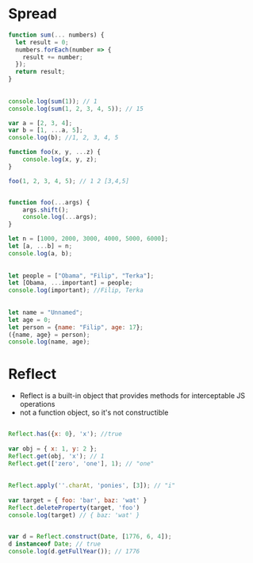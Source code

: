 # Spread
```javascript
function sum(... numbers) {
  let result = 0;
  numbers.forEach(number => {
    result += number;
  });
  return result;
}
   
    
console.log(sum(1)); // 1
console.log(sum(1, 2, 3, 4, 5)); // 15
```
   


```javascript
var a = [2, 3, 4];
var b = [1, ...a, 5];
console.log(b); //1, 2, 3, 4, 5

function foo(x, y, ...z) {
    console.log(x, y, z);
}

foo(1, 2, 3, 4, 5); // 1 2 [3,4,5]


function foo(...args) {
    args.shift();
    console.log(...args);
}

let n = [1000, 2000, 3000, 4000, 5000, 6000];
let [a, ...b] = n;
console.log(a, b);
    
    
let people = ["Obama", "Filip", "Terka"];
let [Obama, ...important] = people;
console.log(important); //Filip, Terka
    
    
let name = "Unnamed";
let age = 0;
let person = {name: "Filip", age: 17};
({name, age} = person);
console.log(name, age);
```


# Reflect
* Reflect is a built-in object that provides methods for interceptable JS operations
* not a function object, so it's not constructible
```javascript

Reflect.has({x: 0}, 'x'); //true
   
var obj = { x: 1, y: 2 };
Reflect.get(obj, 'x'); // 1
Reflect.get(['zero', 'one'], 1); // "one"
    
  
Reflect.apply(''.charAt, 'ponies', [3]); // "i"  
    
var target = { foo: 'bar', baz: 'wat' }
Reflect.deleteProperty(target, 'foo')
console.log(target) // { baz: 'wat' }


var d = Reflect.construct(Date, [1776, 6, 4]);
d instanceof Date; // true
console.log(d.getFullYear()); // 1776
```    

